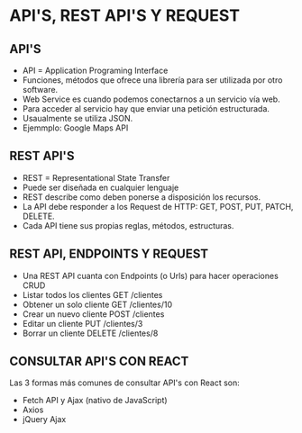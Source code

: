 # API'S, REST API'S Y REQUEST

## API'S

- API = Application Programing Interface
- Funciones, métodos que ofrece una librería para ser utilizada por otro software.
- Web Service es cuando podemos conectarnos a un servicio vía web.
- Para acceder al servicio hay que enviar una petición estructurada.
- Usaualmente se utiliza JSON.
- Ejemmplo: Google Maps API

## REST API'S

- REST = Representational State Transfer
- Puede ser diseñada en cualquier lenguaje
- REST describe como deben ponerse a disposición los recursos.
- La API debe responder a los Request de HTTP: GET, POST, PUT, PATCH, DELETE.
- Cada API tiene sus propias reglas, métodos, estructuras.

## REST API, ENDPOINTS Y REQUEST

- Una REST API cuanta con Endpoints (o Urls) para hacer operaciones CRUD
- Listar todos los clientes GET /clientes
- Obtener un solo cliente GET /clientes/10
- Crear un nuevo cliente POST /clientes
- Editar un cliente PUT /clientes/3
- Borrar un cliente DELETE /clientes/8

## CONSULTAR API'S CON REACT

Las 3 formas más comunes de consultar API's con React son:

- Fetch API y Ajax (nativo de JavaScript)
- Axios
- jQuery Ajax
